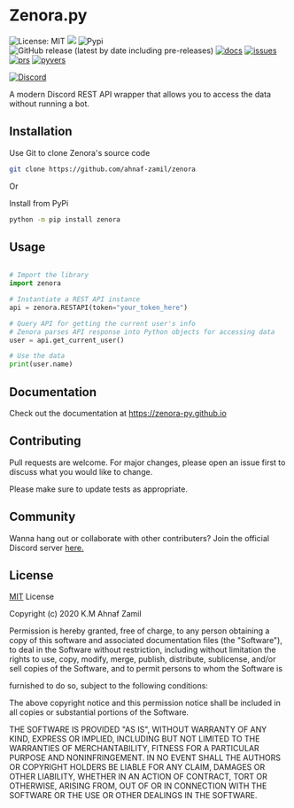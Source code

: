 # Zenora.py

![License: MIT](https://img.shields.io/badge/License-MIT-yellow.svg) ![](https://travis-ci.org/ahnaf-zamil/zenora.svg?branch=master) ![Pypi](https://img.shields.io/pypi/v/zenora.svg)
![GitHub release (latest by date including pre-releases)](https://img.shields.io/github/v/release/ahnaf-zamil/zenora?include_prereleases) [![docs](https://img.shields.io/badge/documentation-up-00FF00.svg)](https://zenora-py.github.io) [![issues](https://img.shields.io/github/issues-raw/ahnaf-zamil/zenora)](https://github.com/ahnaf-zamil/zenora/issues) [![prs](https://img.shields.io/github/issues-pr/ahnaf-zamil/zenora)](https://github.com/ahnaf-zamil/zenora/pulls) [![pyvers](https://img.shields.io/pypi/pyversions/zenora)](https://pypi.org/project/zenora)

[![Discord](https://discord.com/api/guilds/753859568764977194/widget.png?style=banner2)](https://discord.gg/2Buh3N9)

A modern Discord REST API wrapper that allows you to access the data without running a bot.

## Installation

Use Git to clone Zenora's source code

```bash
git clone https://github.com/ahnaf-zamil/zenora
```

Or

Install from PyPi

```bash
python -m pip install zenora
```

## Usage

```python

# Import the library
import zenora

# Instantiate a REST API instance
api = zenora.RESTAPI(token="your_token_here")

# Query API for getting the current user's info
# Zenora parses API response into Python objects for accessing data
user = api.get_current_user()

# Use the data
print(user.name)

```

## Documentation

Check out the documentation at https://zenora-py.github.io

## Contributing

Pull requests are welcome. For major changes, please open an issue first to discuss what you would like to change.

Please make sure to update tests as appropriate.

## Community

Wanna hang out or collaborate with other contributers?
Join the official Discord server [here.](https://discord.gg/2Buh3N9)

## License

[MIT](https://choosealicense.com/licenses/mit/) License

Copyright (c) 2020 K.M Ahnaf Zamil

Permission is hereby granted, free of charge, to any person obtaining a copy
of this software and associated documentation files (the "Software"), to deal
in the Software without restriction, including without limitation the rights
to use, copy, modify, merge, publish, distribute, sublicense, and/or sell
copies of the Software, and to permit persons to whom the Software is

furnished to do so, subject to the following conditions:

The above copyright notice and this permission notice shall be included in all
copies or substantial portions of the Software.

THE SOFTWARE IS PROVIDED "AS IS", WITHOUT WARRANTY OF ANY KIND, EXPRESS OR
IMPLIED, INCLUDING BUT NOT LIMITED TO THE WARRANTIES OF MERCHANTABILITY,
FITNESS FOR A PARTICULAR PURPOSE AND NONINFRINGEMENT. IN NO EVENT SHALL THE
AUTHORS OR COPYRIGHT HOLDERS BE LIABLE FOR ANY CLAIM, DAMAGES OR OTHER
LIABILITY, WHETHER IN AN ACTION OF CONTRACT, TORT OR OTHERWISE, ARISING FROM,
OUT OF OR IN CONNECTION WITH THE SOFTWARE OR THE USE OR OTHER DEALINGS IN THE
SOFTWARE.
